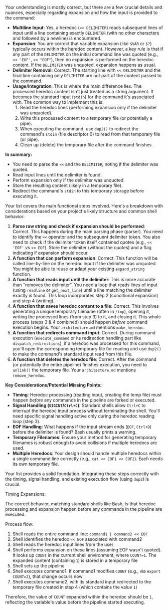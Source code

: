 Your understanding is mostly correct, but there are a few crucial details and nuances, especially regarding expansion and how the input is provided to the command:

*   **Multiline Input**: Yes, a heredoc (`<< DELIMITER`) reads subsequent lines of input until a line containing exactly `DELIMITER` (with no other characters and followed by a newline) is encountered.
*   **Expansion**: You are correct that variable expansion (like `$VAR` or `$?`) typically occurs within the heredoc content. However, a key rule is that if any part of the `DELIMITER` on the initial command line was quoted (e.g., `<< 'EOF'`, `<< "EOF"`), then no expansion is performed on the heredoc content. If the `DELIMITER` was unquoted, expansion happens as usual.
*   **Delimiter Removal**: Correct. The starting line with `<< DELIMITER` and the final line containing only `DELIMITER` are not part of the content passed to the command.
*   **Usage/Integration**: This is where the main difference lies. The processed heredoc content isn't just treated as a string argument. It becomes the standard input (`stdin`) for the command it's associated with. The common way to implement this is:
    1.  Read the heredoc lines (performing expansion only if the delimiter was unquoted).
    2.  Write this processed content to a temporary file (or potentially a pipe).
    3.  When executing the command, use `dup2()` to redirect the command's `stdin` (file descriptor 0) to read from that temporary file (or pipe).
    4.  Clean up (delete) the temporary file after the command finishes.

**In summary:**

*   You need to parse the `<<` and the `DELIMITER`, noting if the delimiter was quoted.
*   Read input lines until the delimiter is found.
*   Perform expansion only if the delimiter was unquoted.
*   Store the resulting content (likely in a temporary file).
*   Redirect the command's `stdin` to this temporary storage before executing it.

Your list covers the main functional steps involved. Here's a breakdown with considerations based on your project's likely structure and common shell behavior:

1.  **Parse raw string and check if expansion should be performed**: Correct. This happens during the main parsing phase (parser). You need to identify the `<<` operator and the subsequent delimiter token. You also need to check if the delimiter token itself contained quotes (e.g., `<< 'EOF'` vs `<< EOF`). Store the delimiter (without the quotes) and a flag indicating if expansion should occur.
2.  **A function that can perform expansion**: Correct. This function will be called line-by-line on the heredoc input if the delimiter was unquoted. You might be able to reuse or adapt your existing `expand_string` function.
3.  **A function that reads input until the delimiter**: This is more accurate than "removes the delimiter". You need a loop that reads lines of input (using `readline` or `get_next_line`) until a line matching the delimiter exactly is found. This loop incorporates step 2 (conditional expansion) and step 4 (writing).
4.  **A function that saves heredoc content to a file**: Correct. This involves generating a unique temporary filename (often in `/tmp`), opening it, writing the processed lines (from step 3) to it, and closing it. This whole process (steps 3 & 4 combined) should happen *before* command execution begins. Your `architecture.md` mentions `make_heredoc`.
5.  **A function that redirects command input**: Correct. During command execution (`execute_command` or its redirection handling part like `dispatch_redirections`), if a heredoc was processed for this command, you'll open the corresponding temporary file for reading and use `dup2()` to make the command's standard input read from this file.
6.  **A function that deletes the heredoc file**: Correct. After the command (or potentially the entire pipeline) finishes execution, you need to `unlink()` the temporary file. Your `architecture.md` mentions `remove_heredoc`.

**Key Considerations/Potential Missing Points:**

*   **Timing**: Heredoc processing (reading input, creating the temp file) must happen *before* any commands in the pipeline are forked or executed.
*   **Signal Handling (`SIGINT`/`Ctrl+C`)**: Standard shells allow `Ctrl+C` to interrupt the heredoc input process without terminating the shell. You'll need specific signal handling active only during the heredoc reading loop (step 3).
*   **EOF Handling**: What happens if the input stream ends (`EOF`, `Ctrl+D`) before the delimiter is found? Bash usually prints a warning.
*   **Temporary Filenames**: Ensure your method for generating temporary filenames is robust enough to avoid collisions if multiple heredocs are used.
*   **Multiple Heredocs**: Your design should handle multiple heredocs within a single command line correctly (e.g., `cat << EOF1 << EOF2`). Each needs its own temporary file.

Your list provides a solid foundation. Integrating these steps correctly with the timing, signal handling, and existing execution flow (using `dup2`) is crucial.


Timing Expansions:

The correct behavior, matching standard shells like Bash, is that heredoc processing and expansion happen before any commands in the pipeline are executed.

Process flow:
1. Shell reads the entire command line: `command1 | command2 << EOF`
2. Shell identifies the heredoc `<< EOF` associated with command2
3. Shell reads the heredoc input lines from the user
4. Shell performs expansion on these lines (assuming EOF wasn't quoted). It looks up `COUNT` in the current shell environment, where `COUNT=1`. The expanded content (containing `1`) is stored in a temporary file
5. Shell sets up the pipeline
6. Shell executes command1. If command1 modifies `COUNT` (e.g., via `export COUNT=2`), that change occurs now
7. Shell executes command2, with its standard input redirected to the temporary file created in step 4 (which contains the value `1`)

Therefore, the value of `COUNT` expanded within the heredoc should be `1`, reflecting the variable's value before the pipeline started executing.
 